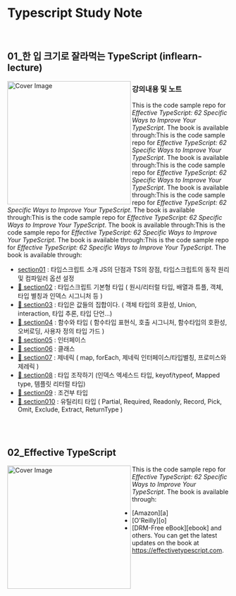 # Typescript Study Note


[section02]: /onebite-TypeScript/section02
[section03]: /study-typescript/onebite-TypeScript/section03
[section04]: /study-typescript/onebite-TypeScript/section04
[section05]: /study-typescript/onebite-TypeScript/section05
[section06]: /study-typescript/onebite-TypeScript/section06
[section07]: /study-typescript/onebite-TypeScript/section07
[section08]: /study-typescript/onebite-TypeScript/section08
[section09]: /study-typescript/onebite-TypeScript/section09
[section10]: /study-typescript/onebite-TypeScript/section10
<br>

## 01\_한 입 크기로 잘라먹는 TypeScript (inflearn-lecture)

<img src="https://github.com/thdud2262/study-typescript/assets/85012454/6b5f734e-bbf6-4892-b0ce-18e5c9e50ef4" width="280" title="Cover Image" align="left">

### 강의내용 및 노트
This is the code sample repo for _Effective TypeScript: 62 Specific Ways to Improve Your TypeScript_. The book is available through:This is the code sample repo for _Effective TypeScript: 62 Specific Ways to Improve Your TypeScript_. The book is available through:This is the code sample repo for _Effective TypeScript: 62 Specific Ways to Improve Your TypeScript_. The book is available through:This is the code sample repo for _Effective TypeScript: 62 Specific Ways to Improve Your TypeScript_. The book is available through:This is the code sample repo for _Effective TypeScript: 62 Specific Ways to Improve Your TypeScript_. The book is available through:This is the code sample repo for _Effective TypeScript: 62 Specific Ways to Improve Your TypeScript_. The book is available through:This is the code sample repo for _Effective TypeScript: 62 Specific Ways to Improve Your TypeScript_. The book is available through:

- <a href='https://github.com/thdud2262/study-typescript/tree/main/onebite-TypeScript/section01'>[section01]</a> : 타입스크립트 소개 JS의 단점과 TS의 장점, 타입스크립트의 동작 원리 및 컴파일러 옵션 설정
- [:memo: section02][section02] : 타입스크립트 기본형 타입 ( 원시/리터럴 타입, 배열과 튜플, 객체, 타입 별칭과 인덱스 시그니처 등 )
- [:memo: section03][section03] : 타입은 값들의 집합이다. ( 객체 타입의 호환성, Union, interaction, 타입 추론, 타입 단언...)
- [:memo: section04][section04] : 함수와 타입 ( 함수타입 표현식, 호출 시그니처, 함수타입의 호환성, 오버로딩, 사용자 정의 타입 가드 )
- [:memo: section05][section05] : 인터페이스
- [:memo: section06][section06] : 클래스
- [:memo: section07][section07] : 제네릭 ( map, forEach, 제네릭 인터페이스/타입별칭, 프로미스와 제레릭 )
- [:memo: section08][section08] : 타입 조작하기 (인덱스 엑세스드 타입, keyof/typeof, Mapped type, 템플릿 리터럴 타입)
- [:memo: section09][section09] : 조건부 타입
- [:memo: section010][section10] : 유틸리티 타입 ( Partial, Required, Readonly, Record, Pick, Omit, Exclude, Extract, ReturnType )

<br>
<br>

## 02_Effective TypeScript

<img src="https://github.com/thdud2262/study-typescript/assets/85012454/531b6998-533b-45b2-a52a-50881c6b4ed8" width="280" title="Cover Image" align="left">

This is the code sample repo for _Effective TypeScript: 62 Specific Ways to Improve Your TypeScript_. The book is available through:

- [Amazon][a]
- [O'Reilly][o]
- [DRM-Free eBook][ebook]
  and others.
  You can get the latest updates on the book at <https://effectivetypescript.com>.

<!-- 한입 TypeScript -->

[section01]: /study-typescript/onebite-TypeScript/section01
[section02]: /study-typescript/onebite-TypeScript/section02
[section03]: /study-typescript/onebite-TypeScript/section03
[section04]: /study-typescript/onebite-TypeScript/section04
[section05]: /study-typescript/onebite-TypeScript/section05
[section06]: /study-typescript/onebite-TypeScript/section06
[section07]: /study-typescript/onebite-TypeScript/section07
[section08]: /study-typescript/onebite-TypeScript/section08
[section09]: /study-typescript/onebite-TypeScript/section09
[section10]: /study-typescript/onebite-TypeScript/section10
